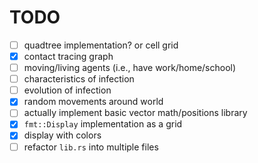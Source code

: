 # TODO

- [ ] quadtree implementation? or cell grid
- [X] contact tracing graph
- [ ] moving/living agents (i.e., have work/home/school)
- [ ] characteristics of infection
- [ ] evolution of infection
- [X] random movements around world
- [ ] actually implement basic vector math/positions library
- [X] `fmt::Display` implementation as a grid
- [X] display with colors
- [ ] refactor `lib.rs` into multiple files
